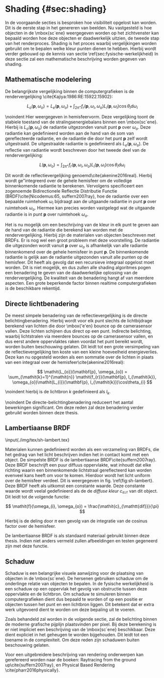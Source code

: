 # Shading {#sec:shading}

In de voorgaande secties is besproken hoe visibiliteit opgelost kan worden. 
Dit is de eerste stap in het genereren van beelden. Nu 
vastgesteld is hoe objecten in de \mbox{sc\`ene} weergegeven worden op het zichtvenster kan 
bepaald worden hoe deze objecten er daadwerkelijk uitzien, de tweede stap van het renderproces.
Shading is het proces waarbij vergelijkingen worden
gebruikt om te bepalen welke kleur punten dienen te hebben. Hierbij wordt verder
gebouwd op de kennis van sectie \ref{sec:fysische-werkelijkheid} In deze sectie 
zal een mathematische beschrijving worden gegeven van shading.

## Mathematische modelering

De belangrijkste vergelijking binnen de computergrafieken is de rendervergelijking \cite{Kajiya:1986:RE:15922.15902}:

$$ \mathit{L}_o(\mathbf{p}, \omega_{o}) = \mathit{L_{e}}(\mathbf{p}, \omega_{o}) + \int_{2\pi^{+}} \mathit{f_{r}}(\mathbf{p}, \omega_{i}, \omega_{o})\mathit{L_{i}}(\mathbf{p}, \omega_{i})\cos\theta_{i}d\omega_{i} $$

\noindent Hier weergegeven in hemisfeervorm. Deze vergelijking toont de stabiele toestand
van de stralingsenergiebalans binnen een \mbox{sc\`ene}. Hierbij is 
$\mathit{L}_o(\mathbf{p}, \omega_{o})$ de radiantie uitgezonden vanuit punt
$\mathbf{p}$ over $\omega_{o}$. Deze radiantie kan gedefinieerd worden aan de 
hand van de som van gereflecteerde radiantie, en de radiantie die door het punt
$\mathbf{p}$ zelf wordt uitgestraald. De uitgestraalde radiantie is gedefinieerd als
$\mathit{L_{e}}(\mathbf{p}, \omega_{o})$. De reflectie van radiantie wordt 
beschreven door het tweede deel van de rendervergelijking:

$$  \mathit{L}(\mathbf{p}, \omega_{o}) = \int_{2\pi^{+}} \mathit{f_{r}}(\mathbf{p}, \omega_{i}, \omega_{o})\mathit{L_{i}}(\mathbf{p}, \omega_{i})\cos\theta_{i}d\omega_{i} $$

Dit wordt de reflectievergelijking genoemd\cite{akenine2016real}. Hierbij wordt ge\"integreerd over de
gehele hemisfeer om de volledige binnenkomende radiantie te berekenen. 
Vervolgens specificeert een zogenoemde Bidirectionele Reflectie Distributie Functie 
(BRDF)\cite{Nicodemus:65, suffern2007ray}, hoe de 
radiantie over een bepaalde ruimtehoek $\omega_{i}$ bijdraagt aan de uitgaande 
radiantie in punt $\mathbf{p}$ over ruimtehoek $\omega_{o}$. 
Hiermee kan precies worden vastgelegd wat de uitgaande radiantie is in punt
$\mathbf{p}$ over ruimtehoek $\omega_{o}$. 

Het is nu mogelijk om een beschrijving van de kleur in elk punt te geven aan de
hand van de radiantie die berekend kan worden met de rendervergelijking.
Hierbij zijn de materialen van objecten beschreven met BRDFs.
Er is nog wel een groot probleem met deze voorstelling. De radiantie die uitgezonden
wordt vanuit $\mathbf{p}$ over $\omega_{o}$ is afhankelijk van alle 
radiantie binnenkomend over de gehele hemisfeer in punt $\mathbf{p}$. 
De binnenkomende radiantie is gelijk aan de radiantie uitgezonden vanuit
alle punten op de hemisfeer. Dit heeft als gevolg dat een recursieve integraal opgelost moet worden.
Dit is niet mogelijk, en dus zullen
alle shading algoritmes pogen een benadering te geven van de daadwerkelijke
oplossing van de rendervergelijking. De kwaliteit van de benadering hangt
af van meerdere aspecten. Een grote beperkende factor binnen realtime computergrafieken
is de beschikbare rekentijd.

## Directe lichtbenadering

De meest simpele benadering van de reflectievergelijking is de directe belichtingbenadering. 
Hierbij wordt voor elk punt slechts de lichtbijdrage berekend van lichten die door \mbox{\'e\'en}
bounce op de camerasensor vallen. Deze lichten schijnen dus direct op een punt.
Indirecte belichting, waarbij lichtstralen via meerdere bounces op de camerasensor vallen, en dus
eerst andere oppervlaktes raken voordat het punt bereikt wordt, worden buiten beschouwing gelaten.
Dit leidt tot een grote versimpeling van de reflectievergelijking ten koste van een kleine hoeveelheid
energieverlies. Deze kan 
nu opgesteld worden als een sommatie over de lichten in plaats van een integraal 
over de hemisfeer\cite{akenine2016real}:

$$ 
\mathit{L_{o}}(\mathbf{p}, \omega_{o}) = \sum_{\mathit{k}=1}^{\mathit{n}} \mathit{f_{r}}(\mathbf{p}, l_{\mathit{k}}, \omega_{o})\mathit{L_{i}}(\mathbf{p}, l_{\mathit{k}})\cos\theta_{i} 
$$

\noindent hierbij is de lichtbron $k$ gedefinieerd als $l_\mathit{k}$.

\noindent De directe-belichtingbenadering reduceert het aantal bewerkingen significant.
Om deze reden zal deze benadering verder gebruikt worden binnen deze thesis.

## Lambertiaanse BRDF

\input{./img/tex/sh-lambert.tex}

Materialen kunnen gedefinieerd worden als een verzameling van BRDFs, die het gedrag van het
licht beschrijven indien het in contact komt met een object. De simpelste BRDF 
is de lambertiaanse BRDF\cite{suffern2007ray}. Deze BRDF beschrijft een puur diffuus oppervlakte, 
wat inhoudt dat elke richting waarin een binnenkomende lichtstraal gereflecteerd kan worden
evenveel kans heeft om voor te komen. Hierdoor wordt het licht uniform over de hemisfeer verdeel.
Dit is weergegeven in fig. \ref{fig:sh-lambert}.
Deze BRDF heeft als uitkomst een constante waarde. Deze constante waarde wordt 
veelal gedefinieerd als de de *diffuse kleur* $\mathit{c}_{\mathtt{dif}}$ van 
dit object. Dit leidt tot de volgende functie:

$$ \mathit{f}(\omega_{i}, \omega_{o}) = \frac{\mathit{c}_{\mathtt{dif}}}{\pi} $$

Hierbij is de deling door $\pi$ een gevolg van de integratie van de cosinus
factor over de hemisfeer. 

De lambertiaanse BRDF is als standaard materiaal gebruikt binnen deze thesis. 
Indien niet anders vermeld zullen afbeeldingen en testen gegeneerd zijn met 
deze functie.

## Schaduw

Schaduw is een belangrijke visuele aanwijzing voor de plaatsing van objecten in de 
\mbox{sc\`ene}. De hersenen gebruiken schaduw om de onderlinge relatie van objecten
te bepalen. In de fysische werkelijkheid is een schaduw op een oppervlak het gevolg van
obstructie tussen deze oppervlakte en de lichtbron. Om schaduw te simuleren binnen
computergrafieken dient dus bepaald te worden of op een positie er objecten tussen het punt
en een lichtbron liggen. Dit betekent dat er extra werk uitgevoerd dient te worden om 
deze bepaling uit te voeren.

Zoals behandeld zal worden in de volgende sectie, zal de belichting binnen de moderne 
grafische pijplijn plaatsvinden per pixel. Bij deze berekening is er niet impliciet
een beschrijving van de \mbox{sc\`ene} beschikbaar. Deze dient expliciet in het geheugen
te worden bijgehouden. Dit leidt tot een toename in de complexiteit.
Om deze reden zijn schaduwen buiten beschouwing gelaten.

Voor een uitgebreidere beschrijving van rendering onderwerpen kan gerefereerd worden 
naar de boeken: Raytracing from the ground up\cite{suffern2007ray}, en Physical Based Rendering 
\cite{pharr2016physically}.

